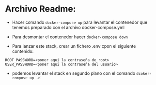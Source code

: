 # Archivo Readme:

- Hacer comando `docker-compose up` para levantar el contenedor que tenemos preparado con el archivo docker-compose.yml
- Para desmontar el contenedor  hacer `docker-compose down`

- Para lanzar este stack, crear un fichero .env cpon el siguiente contenido:

```
ROOT_PASSWORD=<poner aqui la contraseña de root>
USER_PASSWORD=<poner aqui la contraseña del usuario>

```

- podemos levantar el stack en segundo plano con el comando `dcoker-compose up -d`